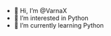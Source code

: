 - 👋 Hi, I’m @VarnaX
- 👀 I’m interested in Python
- 🌱 I’m currently learning Python

<!---
VarnaX/VarnaX is a ✨ special ✨ repository because its `README.md` (this file) appears on your GitHub profile.
You can click the Preview link to take a look at your changes.
--->

